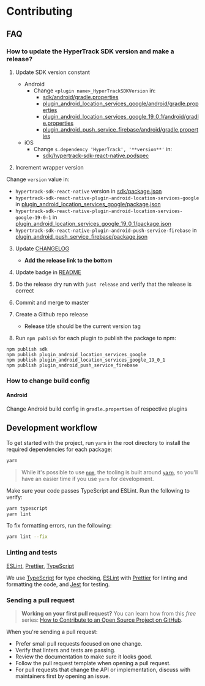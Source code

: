 # Contributing

## FAQ

### How to update the HyperTrack SDK version and make a release?

1. Update SDK version constant

   - Android
     - Change `<plugin name>_HyperTrackSDKVersion` in:
       - [sdk/android/gradle.properties](sdk/android/gradle.properties)
       - [plugin_android_location_services_google/android/gradle.properties](plugin_android_location_services_google/android/gradle.properties)
       - [plugin_android_location_services_google_19_0_1/android/gradle.properties](plugin_android_location_services_google_19_0_1/android/gradle.properties)
       - [plugin_android_push_service_firebase/android/gradle.properties](plugin_android_push_service_firebase/android/gradle.properties)
   - iOS
     - Change `s.dependency 'HyperTrack', '**version**'` in:
       - [sdk/hypertrack-sdk-react-native.podspec](sdk/hypertrack-sdk-react-native.podspec)

2. Increment wrapper version

Change `version` value in:

- `hypertrack-sdk-react-native` version in [sdk/package.json](sdk/package.json)
- `hypertrack-sdk-react-native-plugin-android-location-services-google` in [plugin_android_location_services_google/package.json](plugin_android_location_services_google/package.json)
- `hypertrack-sdk-react-native-plugin-android-location-services-google-19-0-1` in [plugin_android_location_services_google_19_0_1/package.json](plugin_android_location_services_google_19_0_1/package.json)
- `hypertrack-sdk-react-native-plugin-android-push-service-firebase` in [plugin_android_push_service_firebase/package.json](plugin_android_push_service_firebase/package.json)

3. Update [CHANGELOG](CHANGELOG.md)

   - **Add the release link to the bottom**

4. Update badge in [README](README.md)

5. Do the release dry run with `just release` and verify that the release is correct

6. Commit and merge to master

7. Create a Github repo release

   - Release title should be the current version tag

8. Run `npm publish` for each plugin to publish the package to npm:

```
npm publish sdk
npm publish plugin_android_location_services_google
npm publish plugin_android_location_services_google_19_0_1
npm publish plugin_android_push_service_firebase
```

### How to change build config

#### Android

Change Android build config in `gradle.properties` of respective plugins

## Development workflow

To get started with the project, run `yarn` in the root directory to install the required dependencies for each package:

```sh
yarn
```

> While it's possible to use [`npm`](https://github.com/npm/cli), the tooling is built around [`yarn`](https://classic.yarnpkg.com/), so you'll have an easier time if you use `yarn` for development.

Make sure your code passes TypeScript and ESLint. Run the following to verify:

```sh
yarn typescript
yarn lint
```

To fix formatting errors, run the following:

```sh
yarn lint --fix
```

### Linting and tests

[ESLint](https://eslint.org/), [Prettier](https://prettier.io/), [TypeScript](https://www.typescriptlang.org/)

We use [TypeScript](https://www.typescriptlang.org/) for type checking, [ESLint](https://eslint.org/) with [Prettier](https://prettier.io/) for linting and formatting the code, and [Jest](https://jestjs.io/) for testing.

### Sending a pull request

> **Working on your first pull request?** You can learn how from this _free_ series: [How to Contribute to an Open Source Project on GitHub](https://app.egghead.io/playlists/how-to-contribute-to-an-open-source-project-on-github).

When you're sending a pull request:

- Prefer small pull requests focused on one change.
- Verify that linters and tests are passing.
- Review the documentation to make sure it looks good.
- Follow the pull request template when opening a pull request.
- For pull requests that change the API or implementation, discuss with maintainers first by opening an issue.
